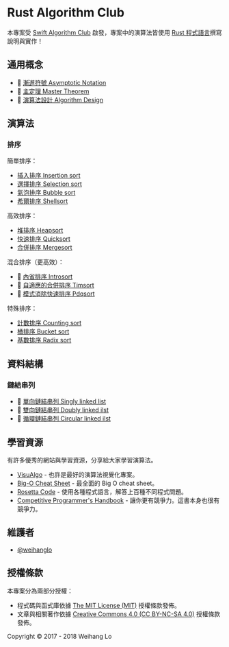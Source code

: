 # Rust Algorithm Club

本專案受 [Swift Algorithm Club][swift-algorithm-club] 啟發，專案中的演算法皆使用 [Rust 程式語言][rust]撰寫說明與實作！

[swift-algorithm-club]: https://github.com/raywenderlich/swift-algorithm-club
[rust]: https://www.rust-lang.org/

## 通用概念

- 🚧 [漸進符號 Asymptotic Notation](concepts/asymptotic-notation.html)
- 🚧 [主定理 Master Theorem](concepts/master-theorem.html)
- 🚧 [演算法設計 Algorithm Design](concepts/algorithm-design.html)

## 演算法

### 排序

簡單排序：

- [插入排序 Insertion sort](sorting/insertion_sort)
- [選擇排序 Selection sort](sorting/selection_sort)
- [氣泡排序 Bubble sort](sorting/bubble_sort)
- [希爾排序 Shellsort](sorting/shellsort)

高效排序：

- [堆排序 Heapsort](sorting/heapsort)
- [快速排序 Quicksort](sorting/quicksort)
- [合併排序 Mergesort](sorting/mergesort)

混合排序（更高效）：

- 🚧 [內省排序 Introsort](sorting/introsort)
- 🚧 [自適應的合併排序 Timsort](sorting/timsort)
- 🚧 [模式消除快速排序 Pdqsort](sorting/pdqsort)

特殊排序：

- [計數排序 Counting sort](sorting/counting_sort)
- [桶排序 Bucket sort](sorting/bucket_sort)
- [基數排序 Radix sort](sorting/radix_sort)

## 資料結構

### 鏈結串列

- 🚧 [單向鏈結串列 Singly linked list](collections/linked_list/#singly-linked-list)
- 🚧 [雙向鏈結串列 Doubly linked ilst](collections/linked_list/#doubly-linked-list)
- 🚧 [循環鏈結串列 Circular linked ilst](collections/linked_list/#circular-linked-list)

## 學習資源

有許多優秀的網站與學習資源，分享給大家學習演算法。

- [VisuAlgo](https://visualgo.net/) - 也許是最好的演算法視覺化專案。
- [Big-O Cheat Sheet](http://bigocheatsheet.com/) - 最全面的 Big O cheat sheet。
- [Rosetta Code](http://rosettacode.org) - 使用各種程式語言，解答上百種不同程式問題。
- [Competitive Programmer's Handbook](https://cses.fi/book.html) - 讓你更有競爭力。這書本身也很有競爭力。

## 維護者

- [@weihanglo](https://github.com/weihanglo)

## 授權條款

本專案分為兩部分授權：

- 程式碼與函式庫依據 [The MIT License (MIT)](LICENSE) 授權條款發佈。
- 文章與相關著作依據 [Creative Commons 4.0 (CC BY-NC-SA 4.0)](https://creativecommons.org/licenses/by-nc-sa/4.0/) 授權條款發佈。

Copyright © 2017 - 2018 Weihang Lo
